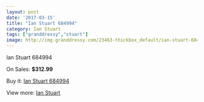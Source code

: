 ```yaml
---
layout: post
date: '2017-03-15'
title: "Ian Stuart 684994"
category: Ian Stuart
tags: ["granddressy","stuart"]
image: http://img.granddressy.com/23463-thickbox_default/ian-stuart-684994.jpg
---
```

Ian Stuart 684994

On Sales: **$312.99**
<a href="https://www.granddressy.com/en/ian-stuart/22407-ian-stuart-684994.html"><amp-img layout="responsive" width="600" height="600" src="//img.granddressy.com/23463-thickbox_default/ian-stuart-684994.jpg" alt="Ian Stuart 684994 0" /></a>

Buy it: [Ian Stuart 684994](https://www.granddressy.com/en/ian-stuart/22407-ian-stuart-684994.html "Ian Stuart 684994")

View more: [Ian Stuart](https://www.granddressy.com/en/123-ian-stuart "Ian Stuart")